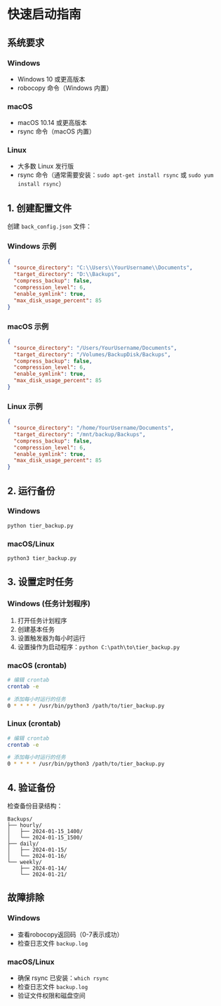 # 快速启动指南

## 系统要求

### Windows

- Windows 10 或更高版本
- robocopy 命令（Windows 内置）

### macOS

- macOS 10.14 或更高版本
- rsync 命令（macOS 内置）

### Linux

- 大多数 Linux 发行版
- rsync 命令（通常需要安装：`sudo apt-get install rsync` 或 `sudo yum install rsync`）

## 1. 创建配置文件

创建 `back_config.json` 文件：

### Windows 示例

```json
{
  "source_directory": "C:\\Users\\YourUsername\\Documents",
  "target_directory": "D:\\Backups",
  "compress_backup": false,
  "compression_level": 6,
  "enable_symlink": true,
  "max_disk_usage_percent": 85
}
```

### macOS 示例

```json
{
  "source_directory": "/Users/YourUsername/Documents",
  "target_directory": "/Volumes/BackupDisk/Backups",
  "compress_backup": false,
  "compression_level": 6,
  "enable_symlink": true,
  "max_disk_usage_percent": 85
}
```

### Linux 示例

```json
{
  "source_directory": "/home/YourUsername/Documents",
  "target_directory": "/mnt/backup/Backups",
  "compress_backup": false,
  "compression_level": 6,
  "enable_symlink": true,
  "max_disk_usage_percent": 85
}
```

## 2. 运行备份

### Windows

```bash
python tier_backup.py
```

### macOS/Linux

```bash
python3 tier_backup.py
```

## 3. 设置定时任务

### Windows (任务计划程序)

1. 打开任务计划程序
2. 创建基本任务
3. 设置触发器为每小时运行
4. 设置操作为启动程序：`python C:\path\to\tier_backup.py`

### macOS (crontab)

```bash
# 编辑 crontab
crontab -e

# 添加每小时运行的任务
0 * * * * /usr/bin/python3 /path/to/tier_backup.py
```

### Linux (crontab)

```bash
# 编辑 crontab
crontab -e

# 添加每小时运行的任务
0 * * * * /usr/bin/python3 /path/to/tier_backup.py
```

## 4. 验证备份

检查备份目录结构：

```
Backups/
├── hourly/
│   ├── 2024-01-15_1400/
│   └── 2024-01-15_1500/
├── daily/
│   ├── 2024-01-15/
│   └── 2024-01-16/
└── weekly/
    ├── 2024-01-14/
    └── 2024-01-21/
```

## 故障排除

### Windows

- 查看robocopy返回码（0-7表示成功）
- 检查日志文件 `backup.log`

### macOS/Linux

- 确保 rsync 已安装：`which rsync`
- 检查日志文件 `backup.log`
- 验证文件权限和磁盘空间
